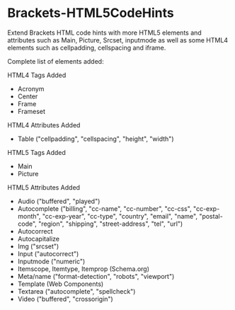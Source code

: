 Brackets-HTML5CodeHints
=======================

Extend Brackets HTML code hints with more HTML5 elements and attributes such as Main, Picture, Srcset, inputmode as well as some HTML4 elements such as cellpadding, cellspacing and iframe.

Complete list of elements added:

HTML4 Tags Added
* Acronym
* Center
* Frame
* Frameset

HTML4 Attributes Added
* Table ("cellpadding", "cellspacing", "height", "width")

HTML5 Tags Added
* Main
* Picture

HTML5 Attributes Added
* Audio ("buffered", "played")
* Autocomplete ("billing", "cc-name", "cc-number", "cc-css", "cc-exp-month", "cc-exp-year", "cc-type", "country", "email", "name", "postal-code", "region", "shipping", "street-address", "tel", "url")
* Autocorrect
* Autocapitalize
* Img ("srcset")
* Input ("autocorrect")
* Inputmode ("numeric")
* Itemscope, Itemtype, Itemprop (Schema.org)
* Meta/name ("format-detection", "robots", "viewport")
* Template (Web Components)
* Textarea ("autocomplete", "spellcheck")
* Video ("buffered", "crossorigin")
